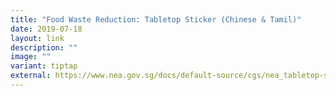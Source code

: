 ```yaml
---
title: "Food Waste Reduction: Tabletop Sticker (Chinese & Tamil)"
date: 2019-07-18
layout: link
description: ""
image: ""
variant: tiptap
external: https://www.nea.gov.sg/docs/default-source/cgs/nea_tabletop-stickers_chi-tam_fa(path).pdf
---
```

